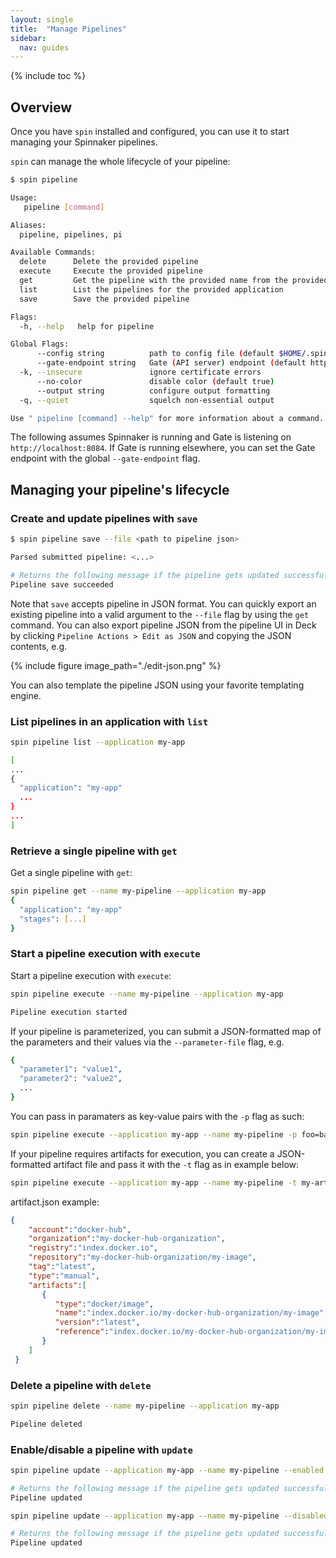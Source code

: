 ```yaml
---
layout: single
title:  "Manage Pipelines"
sidebar:
  nav: guides
---
```


{% include toc %}

## Overview

Once you have `spin` installed and configured, you can use it to start
managing your Spinnaker pipelines.

`spin` can manage the whole lifecycle of your pipeline:

```bash
$ spin pipeline

Usage:
   pipeline [command]

Aliases:
  pipeline, pipelines, pi

Available Commands:
  delete      Delete the provided pipeline
  execute     Execute the provided pipeline
  get         Get the pipeline with the provided name from the provided application
  list        List the pipelines for the provided application
  save        Save the provided pipeline

Flags:
  -h, --help   help for pipeline

Global Flags:
      --config string          path to config file (default $HOME/.spin/config)
      --gate-endpoint string   Gate (API server) endpoint (default http://localhost:8084)
  -k, --insecure               ignore certificate errors
      --no-color               disable color (default true)
      --output string          configure output formatting
  -q, --quiet                  squelch non-essential output

Use " pipeline [command] --help" for more information about a command.
```

The following assumes Spinnaker is running and Gate is
listening on `http://localhost:8084`. If Gate is running elsewhere,
you can set the Gate endpoint with the global `--gate-endpoint` flag.

## Managing your pipeline's lifecycle

### Create and update pipelines with `save`

```bash
$ spin pipeline save --file <path to pipeline json>

Parsed submitted pipeline: <...>

# Returns the following message if the pipeline gets updated successfully.
Pipeline save succeeded
```

Note that `save` accepts pipeline in JSON format. You can quickly export an
existing pipeline into a valid argument to the `--file` flag by using the `get` command.
You can also export pipeline JSON from the pipeline UI in Deck by clicking
`Pipeline Actions > Edit as JSON` and copying the JSON contents, e.g.

{% include figure
   image_path="./edit-json.png"
%}

You can also template the pipeline JSON using your favorite templating engine.

### List pipelines in an application with `list`

```bash
spin pipeline list --application my-app

[
...
{
  "application": "my-app"
  ...
}
...
]

```

### Retrieve a single pipeline with `get`

Get a single pipeline with `get`:

```bash
spin pipeline get --name my-pipeline --application my-app
{
  "application": "my-app"
  "stages": [...]
}
```

### Start a pipeline execution with `execute`

Start a pipeline execution with `execute`:

```bash
spin pipeline execute --name my-pipeline --application my-app

Pipeline execution started
```
If your pipeline is parameterized, you can submit a JSON-formatted
map of the parameters and their values via the `--parameter-file`
flag, e.g.

```bash
{
  "parameter1": "value1",
  "parameter2": "value2",
  ...
}
```

You can pass in paramaters as key-value pairs with the `-p` flag as such:

```bash
spin pipeline execute --application my-app --name my-pipeline -p foo=bar,baz=qux
```

If your pipeline requires artifacts for execution, you can create a JSON-formatted
artifact file and pass it with the `-t` flag as in example below:

```bash
spin pipeline execute --application my-app --name my-pipeline -t my-artifact.json
```

artifact.json example:

```json
{
    "account":"docker-hub",
    "organization":"my-docker-hub-organization",
    "registry":"index.docker.io",
    "repository":"my-docker-hub-organization/my-image",
    "tag":"latest",
    "type":"manual",
    "artifacts":[
       {
          "type":"docker/image",
          "name":"index.docker.io/my-docker-hub-organization/my-image",
          "version":"latest",
          "reference":"index.docker.io/my-docker-hub-organization/my-image:latest"
       }
    ]
 }
```

### Delete a pipeline with `delete`

```bash
spin pipeline delete --name my-pipeline --application my-app

Pipeline deleted
```

### Enable/disable a pipeline with `update`

```bash
spin pipeline update --application my-app --name my-pipeline --enabled

# Returns the following message if the pipeline gets updated successfully.
Pipeline updated
```

```bash
spin pipeline update --application my-app --name my-pipeline --disabled

# Returns the following message if the pipeline gets updated successfully.
Pipeline updated
```
